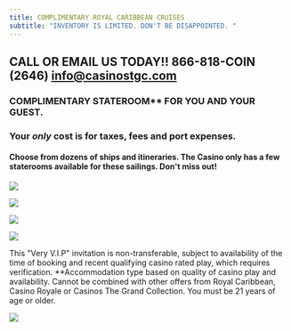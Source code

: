 ```yaml
---
title: COMPLIMENTARY ROYAL CARIBBEAN CRUISES
subtitle: "INVENTORY IS LIMITED. DON'T BE DISAPPOINTED. "
---
```

## **CALL OR EMAIL US TODAY!! 866-818-COIN (2646)  [info@casinostgc.com](INFO@CASINOSTGC.COM)**

### C﻿OMPLIMENTARY STATEROOM\*\* FOR YOU AND YOUR GUEST.

### Your *only* cost is for taxes, fees and port expenses.

#### Choose from dozens of ships and itineraries.  The Casino only has a few staterooms available for these sailings.  Don't miss out!

![](/uploads/ctgc-preferred-partner-royal-caribbean.jpg)

![](/uploads/2023-02-24-casino-free-page-1.png)

![](/uploads/2023-02-24-casino-free-page-2.png)

![](/uploads/2023-02-24-casino-free-page-3.png)

This "Very V.I.P" invitation is non-transferable, subject to availability of the time of booking and recent qualifying casino rated play, which requires verification. \*\*Accommodation type based on quality of casino play and availability. Cannot be combined with other offers from Royal Caribbean, Casino Royale or Casinos The Grand Collection. You must be 21 years of age or older.

![](/uploads/2022-ctgc-here-there-everywhere.png)